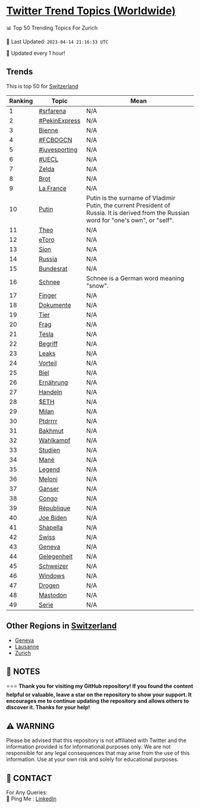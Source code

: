 [Twitter Trend Topics (Worldwide)](https://github.com/ErcinDedeoglu/Twitter-Trend-Topics)
==========


📊 Top 50 Trending Topics For Zurich

📆 Last Updated: `2023-04-14 21:16:33 UTC`

🔧 Updated every 1 hour!


## Trends

This is top 50 for [Switzerland](</Switzerland>)

| Ranking | Topic | Mean |
| ------- | ------------ | ------------ |
| 1 | [#srfarena](http://twitter.com/search?q=%23srfarena) | N/A |
| 2 | [#PekinExpress](http://twitter.com/search?q=%23PekinExpress) | N/A |
| 3 | [Bienne](http://twitter.com/search?q=Bienne) | N/A |
| 4 | [#FCBOGCN](http://twitter.com/search?q=%23FCBOGCN) | N/A |
| 5 | [#juvesporting](http://twitter.com/search?q=%23juvesporting) | N/A |
| 6 | [#UECL](http://twitter.com/search?q=%23UECL) | N/A |
| 7 | [Zelda](http://twitter.com/search?q=Zelda) | N/A |
| 8 | [Brot](http://twitter.com/search?q=Brot) | N/A |
| 9 | [La France](http://twitter.com/search?q=La+France) | N/A |
| 10 | [Putin](http://twitter.com/search?q=Putin) | Putin is the surname of Vladimir Putin, the current President of Russia. It is derived from the Russian word for "one's own", or "self". |
| 11 | [Theo](http://twitter.com/search?q=Theo) | N/A |
| 12 | [eToro](http://twitter.com/search?q=eToro) | N/A |
| 13 | [Sion](http://twitter.com/search?q=Sion) | N/A |
| 14 | [Russia](http://twitter.com/search?q=Russia) | N/A |
| 15 | [Bundesrat](http://twitter.com/search?q=Bundesrat) | N/A |
| 16 | [Schnee](http://twitter.com/search?q=Schnee) | Schnee is a German word meaning "snow". |
| 17 | [Finger](http://twitter.com/search?q=Finger) | N/A |
| 18 | [Dokumente](http://twitter.com/search?q=Dokumente) | N/A |
| 19 | [Tier](http://twitter.com/search?q=Tier) | N/A |
| 20 | [Frag](http://twitter.com/search?q=Frag) | N/A |
| 21 | [Tesla](http://twitter.com/search?q=Tesla) | N/A |
| 22 | [Begriff](http://twitter.com/search?q=Begriff) | N/A |
| 23 | [Leaks](http://twitter.com/search?q=Leaks) | N/A |
| 24 | [Vorteil](http://twitter.com/search?q=Vorteil) | N/A |
| 25 | [Biel](http://twitter.com/search?q=Biel) | N/A |
| 26 | [Ernährung](http://twitter.com/search?q=Ern%c3%a4hrung) | N/A |
| 27 | [Handeln](http://twitter.com/search?q=Handeln) | N/A |
| 28 | [$ETH](http://twitter.com/search?q=%24ETH) | N/A |
| 29 | [Milan](http://twitter.com/search?q=Milan) | N/A |
| 30 | [Ptdrrrr](http://twitter.com/search?q=Ptdrrrr) | N/A |
| 31 | [Bakhmut](http://twitter.com/search?q=Bakhmut) | N/A |
| 32 | [Wahlkampf](http://twitter.com/search?q=Wahlkampf) | N/A |
| 33 | [Studien](http://twitter.com/search?q=Studien) | N/A |
| 34 | [Mané](http://twitter.com/search?q=Man%c3%a9) | N/A |
| 35 | [Legend](http://twitter.com/search?q=Legend) | N/A |
| 36 | [Meloni](http://twitter.com/search?q=Meloni) | N/A |
| 37 | [Ganser](http://twitter.com/search?q=Ganser) | N/A |
| 38 | [Congo](http://twitter.com/search?q=Congo) | N/A |
| 39 | [République](http://twitter.com/search?q=R%c3%a9publique) | N/A |
| 40 | [Joe Biden](http://twitter.com/search?q=Joe+Biden) | N/A |
| 41 | [Shapella](http://twitter.com/search?q=Shapella) | N/A |
| 42 | [Swiss](http://twitter.com/search?q=Swiss) | N/A |
| 43 | [Geneva](http://twitter.com/search?q=Geneva) | N/A |
| 44 | [Gelegenheit](http://twitter.com/search?q=Gelegenheit) | N/A |
| 45 | [Schweizer](http://twitter.com/search?q=Schweizer) | N/A |
| 46 | [Windows](http://twitter.com/search?q=Windows) | N/A |
| 47 | [Drogen](http://twitter.com/search?q=Drogen) | N/A |
| 48 | [Mastodon](http://twitter.com/search?q=Mastodon) | N/A |
| 49 | [Serie](http://twitter.com/search?q=Serie) | N/A |



## Other Regions in [Switzerland](</Switzerland>)

* [Geneva](</Switzerland/Geneva.md>)
* [Lausanne](</Switzerland/Lausanne.md>)
* [Zurich](</Switzerland/Zurich.md>)



## 📝 NOTES

⭐⭐⭐ **Thank you for visiting my GitHub repository! If you found the content helpful or valuable, leave a star on the repository to show your support. It encourages me to continue updating the repository and allows others to discover it. Thanks for your help!**


## ⚠️ WARNING

Please be advised that this repository is not affiliated with Twitter and the information provided is for informational purposes only. We are not responsible for any legal consequences that may arise from the use of this information. Use at your own risk and solely for educational purposes.


## 📨 CONTACT

 For Any Queries:  
            🏓 Ping Me : [LinkedIn](https://www.linkedin.com/in/ercindedeoglu/)
